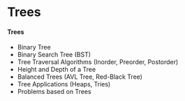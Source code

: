 # Trees

#### Trees

* Binary Tree
* Binary Search Tree (BST)
* Tree Traversal Algorithms (Inorder, Preorder, Postorder)
* Height and Depth of a Tree
* Balanced Trees (AVL Tree, Red-Black Tree)
* Tree Applications (Heaps, Tries)
* Problems based on Trees
